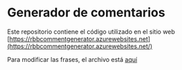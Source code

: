 ﻿# Generador de comentarios

Este repositorio contiene el código utilizado en el sitio web [https://rbbcommentgenerator.azurewebsites.net](https://rbbcommentgenerator.azurewebsites.net/)

Para modificar las frases, el archivo está [aquí](src/RBBCommentGeneratorWeb/wwwroot/data/frases.json)